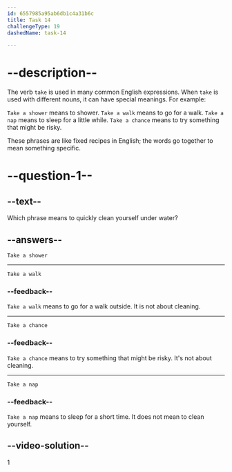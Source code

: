 ```yaml
---
id: 6557985a95ab6db1c4a31b6c
title: Task 14
challengeType: 19
dashedName: task-14

---
```


# --description--

The verb `take` is used in many common English expressions. When `take` is used with different nouns, it can have special meanings. For example:

`Take a shower` means to shower.
`Take a walk` means to go for a walk.
`Take a nap` means to sleep for a little while.
`Take a chance` means to try something that might be risky.

These phrases are like fixed recipes in English; the words go together to mean something specific.

# --question-1--

## --text--

Which phrase means to quickly clean yourself under water?

## --answers--

`Take a shower`

---

`Take a walk`

### --feedback--

`Take a walk` means to go for a walk outside. It is not about cleaning.

---

`Take a chance`

### --feedback--

`Take a chance` means to try something that might be risky. It's not about cleaning.

---

`Take a nap`

### --feedback--

`Take a nap` means to sleep for a short time. It does not mean to clean yourself.

## --video-solution--

1

